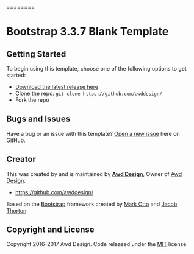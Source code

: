 
========

# Bootstrap 3.3.7 Blank Template



## Getting Started

To begin using this template, choose one of the following options to get started:
* [Download the latest release here](https://github.com/awddesign/)
* Clone the repo: `git clone https://github.com/awddesign/`
* Fork the repo

## Bugs and Issues

Have a bug or an issue with this template? [Open a new issue](https://github.com/awddesign/bootstrap-3.3.7/issues) here on GitHub.

## Creator

This was created by and is maintained by **[Awd Design](http://awddesign.co.uk/)**, Owner of [Awd Design](http://awddesign.co.uk/).

* https://github.com/awddesign/

Based on the [Bootstrap](http://getbootstrap.com/) framework created by [Mark Otto](https://twitter.com/mdo) and [Jacob Thorton](https://twitter.com/fat).

## Copyright and License

Copyright 2016-2017 Awd Design. Code released under the [MIT](https://github.com/awddesign/LICENSE) license.


